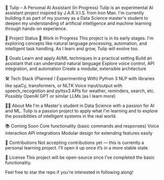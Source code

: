 🌷 Tulip – A Personal AI Assistant (In Progress)
  Tulip is an experimental AI assistant project inspired by J.A.R.V.I.S. from Iron Man. I'm currently building it as part of my journey as a Data Science master's student to deepen my understanding of artificial intelligence and machine learning through hands-on experience.

📌 Project Status
  🚧 Work in Progress
    This project is in its early stages. I'm exploring concepts like natural language processing, automation, and intelligent task handling. As I learn and grow, Tulip will evolve too.

🎯 Goals
  Learn and apply AI/ML techniques in a practical setting
  Build an assistant that can understand natural language
  Explore voice control, API integration, and automation
  Create a modular, extensible architecture

🛠️ Tech Stack (Planned / Experimenting With)
  Python 3
  NLP with libraries like spaCy, transformers, or NLTK
  Voice input/output with speech_recognition and pyttsx3
  APIs for weather, reminders, search, etc.
  Possibly OpenAI GPT or similar LLMs (as I learn more)

🙋‍♂️ About Me
  I'm a Master's student in Data Science with a passion for AI and ML. Tulip is a passion project to apply what I'm learning and to explore the possibilities of intelligent systems in the real world.

📚 Coming Soon
  Core functionality (basic commands and responses)
  Voice interaction
  API integrations
  Modular design for extending features easily

🤝 Contributions
  Not accepting contributions yet — this is currently a personal learning project. I’ll open it up once it’s in a more stable state.

📜 License
  This project will be open-source once I’ve completed the basic functionality.

Feel free to star the repo if you're interested in following along!